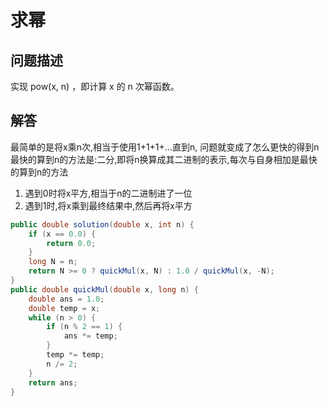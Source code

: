 # 求幂

## 问题描述

实现 pow(x, n) ，即计算 x 的 n 次幂函数。

## 解答

最简单的是将x乘n次,相当于使用1+1+1+...直到n, 问题就变成了怎么更快的得到n  
最快的算到n的方法是:二分,即将n换算成其二进制的表示,每次与自身相加是最快的算到n的方法

1. 遇到0时将x平方,相当于n的二进制进了一位
2. 遇到1时,将x乘到最终结果中,然后再将x平方

``` java
public double solution(double x, int n) {
    if (x == 0.0) {
        return 0.0;
    }
    long N = n;
    return N >= 0 ? quickMul(x, N) : 1.0 / quickMul(x, -N);
}
public double quickMul(double x, long n) {
    double ans = 1.0;
    double temp = x;
    while (n > 0) {
        if (n % 2 == 1) {
            ans *= temp;
        }
        temp *= temp;
        n /= 2;
    }
    return ans;
}
```
